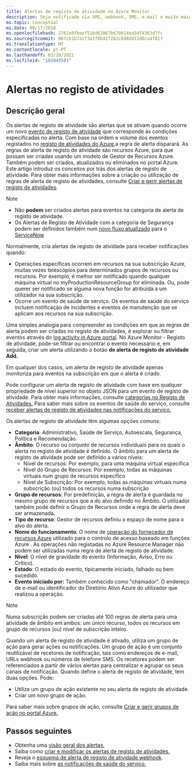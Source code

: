 ```yaml
---
title: Alertas de registo de atividade no Azure Monitor
description: Seja notificado via SMS, webhook, SMS, e-mail e muito mais, quando determinados eventos ocorrem no registo de atividade.
ms.topic: conceptual
ms.date: 09/17/2018
ms.openlocfilehash: 2762a9fbeef516d62067b670b14ea54f4363d7fc
ms.sourcegitcommit: 867cb1b7a1f3a1f0b427282c648d411d0ca4f81f
ms.translationtype: MT
ms.contentlocale: pt-PT
ms.lasthandoff: 03/20/2021
ms.locfileid: "102045501"
---
```

# <a name="alerts-on-activity-log"></a>Alertas no registo de atividades

## <a name="overview"></a>Descrição geral

Os alertas de registo de atividade são alertas que se ativam quando ocorre um novo [evento de registo de atividade](../essentials/activity-log-schema.md) que corresponde às condições especificadas no alerta. Com base na ordem e volume dos eventos registados no [registo de atividades do Azure,](../essentials/platform-logs-overview.md)a regra de alerta disparará. As regras de alerta de registo de atividade são recursos Azure, para que possam ser criadas usando um modelo de Gestor de Recursos Azure. Também podem ser criados, atualizados ou eliminados no portal Azure. Este artigo introduz os conceitos por trás dos alertas de registo de atividade. Para obter mais informações sobre a criação ou utilização de regras de alerta de registo de atividades, consulte [Criar e gerir alertas de registo de atividades](alerts-activity-log.md).

> [!NOTE]
> * Não **podem** ser criados alertas para eventos na categoria de alerta de registo de atividade.
> * Os Alertas de Registo de Atividade com a categoria de Segurança podem ser definidos também num [novo fluxo atualizado](../../security-center/continuous-export.md?tabs=azure-portal) para o [ServiceNow](../../security-center/export-to-siem.md)

Normalmente, cria alertas de registo de atividade para receber notificações quando:

* Operações específicas ocorrem em recursos na sua subscrição Azure, muitas vezes telescópios para determinados grupos de recursos ou recursos. Por exemplo, é melhor ser notificado quando qualquer máquina virtual no myProductionResourceGroup for eliminada. Ou, pode querer ser notificado se alguma nova função for atribuída a um utilizador na sua subscrição.
* Ocorre um evento de saúde de serviço. Os eventos de saúde do serviço incluem notificação de incidentes e eventos de manutenção que se aplicam aos recursos na sua subscrição.

Uma simples analogia para compreender as condições em que as regras de alerta podem ser criadas no registo de atividades, é explorar ou filtrar eventos através do [log activity in Azure portal](../essentials/activity-log.md#view-the-activity-log). No Azure Monitor - Registo de atividade, pode-se filtrar ou encontrar o evento necessário e, em seguida, criar um alerta utilizando o botão **de alerta de registo de atividade Add.**

Em qualquer dos casos, um alerta de registo de atividade apenas monitoriza para eventos na subscrição em que o alerta é criado.

Pode configurar um alerta de registo de atividade com base em qualquer propriedade de nível superior no objeto JSON para um evento de registo de atividade. Para obter mais informações, consulte [categorias no Registo de Atividades.](../essentials/activity-log.md#view-the-activity-log) Para saber mais sobre os eventos de saúde do serviço, consulte [receber alertas de registo de atividades nas notificações do serviço.](../../service-health/alerts-activity-log-service-notifications-portal.md) 

Os alertas de registo de atividade têm algumas opções comuns:

- **Categoria**: Administrativo, Saúde de Serviço, Autoescala, Segurança, Política e Recomendação. 
- **Âmbito**: O recurso ou conjunto de recursos individuais para os quais o alerta no registo de atividade é definido. O âmbito para um alerta de registo de atividade pode ser definido a vários níveis:
    - Nível de recursos: Por exemplo, para uma máquina virtual específica
    - Nível do Grupo de Recursos: Por exemplo, todas as máquinas virtuais num grupo de recursos específico
    - Nível de Subscrição: Por exemplo, todas as máquinas virtuais numa subscrição (ou) todos os recursos numa subscrição
- **Grupo de recursos**: Por predefinição, a regra de alerta é guardada no mesmo grupo de recursos que a do alvo definido no Âmbito. O utilizador também pode definir o Grupo de Recursos onde a regra de alerta deve ser armazenada.
- **Tipo de recurso**: Gestor de recursos definiu o espaço de nome para o alvo do alerta.
- **Nome do funcionamento**: O nome de [operação do fornecedor de recursos Azure](../../role-based-access-control/resource-provider-operations.md) utilizado para o controlo de acesso baseado em funções Azure . As operações não registadas no Azure Resource Manager não podem ser utilizadas numa regra de alerta de registo de atividade.
- **Nível**: O nível de gravidade do evento (Informação, Aviso, Erro ou Crítico).
- **Estado**: O estado do evento, tipicamente iniciado, falhado ou bem sucedido.
- **Evento iniciado por:** Também conhecido como "chamador". O endereço de e-mail ou identificador do Diretório Ativo Azure do utilizador que realizou a operação.

> [!NOTE]
> Numa subscrição podem ser criadas até 100 regras de alerta para uma atividade de âmbito em ambos: um único recurso, todos os recursos em grupo de recursos (ou) nível de subscrição inteiro.

Quando um alerta de registo de atividade é ativado, utiliza um grupo de ação para gerar ações ou notificações. Um grupo de ação é um conjunto reutilizável de recetores de notificação, tais como endereços de e-mail, URLs webhook ou números de telefone SMS. Os recetores podem ser referenciados a partir de vários alertas para centralizar e agrupar os seus canais de notificação. Quando define o alerta de registo de atividade, tem duas opções. Pode:

* Utilize um grupo de ação existente no seu alerta de registo de atividade.
* Criar um novo grupo de ação.

Para saber mais sobre grupos de ação, consulte [Criar e gerir grupos de ação no portal Azure.](./action-groups.md)


## <a name="next-steps"></a>Passos seguintes

- Obtenha uma [visão geral dos alertas.](./alerts-overview.md)
- Saiba como [criar e modificar os alertas de registo de atividades.](alerts-activity-log.md)
- Reveja o [esquema de alerta de registo de atividade webhook](../alerts/activity-log-alerts-webhook.md).
- Saiba mais sobre [as notificações de saúde do serviço.](../../service-health/service-notifications.md)